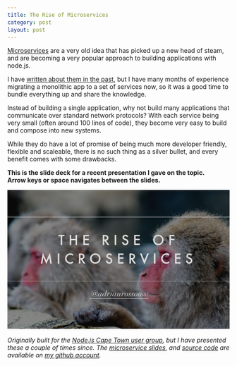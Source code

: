 ```yaml
---
title: The Rise of Microservices 
category: post
layout: post
---
```


[Microservices](http://martinfowler.com/articles/microservices.html) are a very old idea that has picked up a new head of steam, and are becoming a very popular approach to building applications with node.js.  

I have [written about them in the past](http://daemon.co.za/2014/04/monkeys-and-microservices), but I have many months of experience migrating a monolithic app to a set of services now, so it was a good time to bundle everything up and share the knowledge.

Instead of building a single application, why not build many applications that communicate over standard network protocols? With each service being very small (often around 100 lines of code), they become very easy to build and compose into new systems.

While they do have a lot of promise of being much more developer friendly, flexible and scaleable, there is no such thing as a silver bullet, and every benefit comes with some drawbacks.

__This is the slide deck for a recent presentation I gave on the topic.__  
__Arrow keys or space navigates between the slides.__  

<div class='img-wrapper'>
   <a href='http://adrianrossouw.github.io/rise-of-microservices'><img alt='rise of microservices slides' src='/img/rise-microservices.png' /></a>
</div>

_Originally built for the [Node.js Cape Town user group](http://www.meetup.com/nodecpt/events/199313432/), but I have presented these a couple of times since. The [microservice slides](https://adrianrossouw.github.io/rise-of-microservices), and [source code](https://github.com/AdrianRossouw/rise-of-microservices) are available on [my github account](https://github.com/AdrianRossouw)._

<!--break-->
